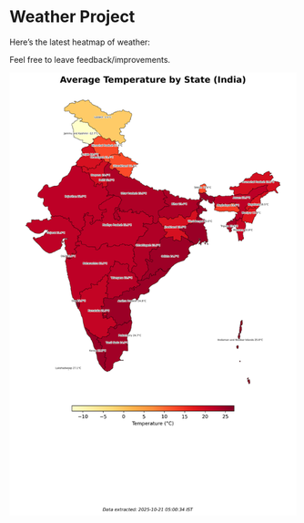 # Weather Project

Here’s the latest heatmap of weather:

Feel free to leave feedback/improvements.

![India Heatmap](docs/assets/india_heatmap.png?v=F6C61C)
